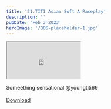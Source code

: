 ```yaml
---
title: '21.TITI Asian Soft A Raceplay'
description: ''
pubDate: 'Feb 3 2023'
heroImage: '/QOS-placeholder-1.jpg'
---
```

<iframe src="https://drive.google.com/file/d/1H4-PrypkPzE-qf5gIV5nfZSf_qX0RUbO/preview" width="200" height="100" allow="autoplay" allowfullscreen="allowfullscreen"></iframe>

Someething sensational @youngtiti69
<br>
<br>
<a class="read_more" href="https://drive.google.com/file/d/1H4-PrypkPzE-qf5gIV5nfZSf_qX0RUbO/view?usp=sharing">Download</a>